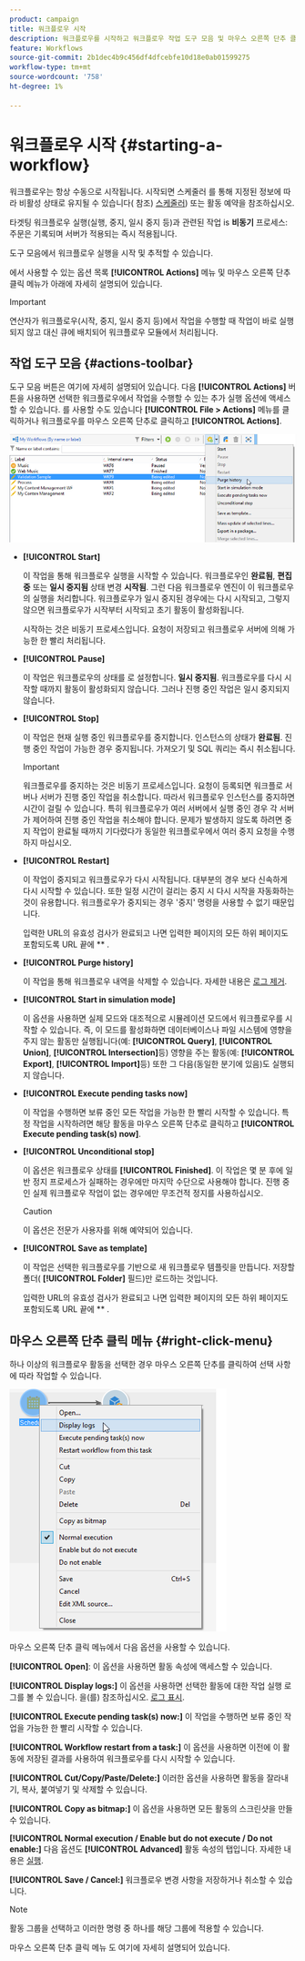 ```yaml
---
product: campaign
title: 워크플로우 시작
description: 워크플로우를 시작하고 워크플로우 작업 도구 모음 및 마우스 오른쪽 단추 클릭 메뉴를 검색하는 방법을 알아봅니다
feature: Workflows
source-git-commit: 2b1dec4b9c456df4dfcebfe10d18e0ab01599275
workflow-type: tm+mt
source-wordcount: '758'
ht-degree: 1%

---
```


# 워크플로우 시작 {#starting-a-workflow}

워크플로우는 항상 수동으로 시작됩니다. 시작되면 스케줄러 를 통해 지정된 정보에 따라 비활성 상태로 유지될 수 있습니다( 참조) [스케줄러](scheduler.md)) 또는 활동 예약을 참조하십시오.

타겟팅 워크플로우 실행(실행, 중지, 일시 중지 등)과 관련된 작업 is **비동기** 프로세스: 주문은 기록되며 서버가 적용되는 즉시 적용됩니다.

도구 모음에서 워크플로우 실행을 시작 및 추적할 수 있습니다.

에서 사용할 수 있는 옵션 목록 **[!UICONTROL Actions]** 메뉴 및 마우스 오른쪽 단추 클릭 메뉴가 아래에 자세히 설명되어 있습니다.

>[!IMPORTANT]
>
>연산자가 워크플로우(시작, 중지, 일시 중지 등)에서 작업을 수행할 때 작업이 바로 실행되지 않고 대신 큐에 배치되어 워크플로우 모듈에서 처리됩니다.

## 작업 도구 모음 {#actions-toolbar}

도구 모음 버튼은 여기에 자세히 설명되어 있습니다. 다음 **[!UICONTROL Actions]** 버튼을 사용하면 선택한 워크플로우에서 작업을 수행할 수 있는 추가 실행 옵션에 액세스할 수 있습니다. 를 사용할 수도 있습니다 **[!UICONTROL File > Actions]** 메뉴를 클릭하거나 워크플로우를 마우스 오른쪽 단추로 클릭하고 **[!UICONTROL Actions]**.

![](assets/purge_historique.png)

* **[!UICONTROL Start]**

   이 작업을 통해 워크플로우 실행을 시작할 수 있습니다. 워크플로우인 **완료됨**, **편집 중** 또는 **일시 중지됨** 상태 변경 **시작됨**. 그런 다음 워크플로우 엔진이 이 워크플로우의 실행을 처리합니다. 워크플로우가 일시 중지된 경우에는 다시 시작되고, 그렇지 않으면 워크플로우가 시작부터 시작되고 초기 활동이 활성화됩니다.

   시작하는 것은 비동기 프로세스입니다. 요청이 저장되고 워크플로우 서버에 의해 가능한 한 빨리 처리됩니다.

* **[!UICONTROL Pause]**

   이 작업은 워크플로우의 상태를 로 설정합니다. **일시 중지됨**. 워크플로우를 다시 시작할 때까지 활동이 활성화되지 않습니다. 그러나 진행 중인 작업은 일시 중지되지 않습니다.

* **[!UICONTROL Stop]**

   이 작업은 현재 실행 중인 워크플로우를 중지합니다. 인스턴스의 상태가 **완료됨**. 진행 중인 작업이 가능한 경우 중지됩니다. 가져오기 및 SQL 쿼리는 즉시 취소됩니다.

   >[!IMPORTANT]
   >
   >워크플로우를 중지하는 것은 비동기 프로세스입니다. 요청이 등록되면 워크플로 서버나 서버가 진행 중인 작업을 취소합니다. 따라서 워크플로우 인스턴스를 중지하면 시간이 걸릴 수 있습니다. 특히 워크플로우가 여러 서버에서 실행 중인 경우 각 서버가 제어하여 진행 중인 작업을 취소해야 합니다. 문제가 발생하지 않도록 하려면 중지 작업이 완료될 때까지 기다렸다가 동일한 워크플로우에서 여러 중지 요청을 수행하지 마십시오.

* **[!UICONTROL Restart]**

   이 작업이 중지되고 워크플로우가 다시 시작됩니다. 대부분의 경우 보다 신속하게 다시 시작할 수 있습니다. 또한 일정 시간이 걸리는 중지 시 다시 시작을 자동화하는 것이 유용합니다. 워크플로우가 중지되는 경우 &#39;중지&#39; 명령을 사용할 수 없기 때문입니다.

   입력한 URL의 유효성 검사가 완료되고 나면 입력한 페이지의 모든 하위 페이지도 포함되도록 URL 끝에 ** .

* **[!UICONTROL Purge history]**

   이 작업을 통해 워크플로우 내역을 삭제할 수 있습니다. 자세한 내용은 [로그 제거](monitor-workflow-execution.md#purging-the-logs).

* **[!UICONTROL Start in simulation mode]**

   이 옵션을 사용하면 실제 모드와 대조적으로 시뮬레이션 모드에서 워크플로우를 시작할 수 있습니다. 즉, 이 모드를 활성화하면 데이터베이스나 파일 시스템에 영향을 주지 않는 활동만 실행됩니다(예: **[!UICONTROL Query]**, **[!UICONTROL Union]**, **[!UICONTROL Intersection]**&#x200B;등) 영향을 주는 활동(예: **[!UICONTROL Export]**, **[!UICONTROL Import]**&#x200B;등) 또한 그 다음(동일한 분기에 있음)도 실행되지 않습니다.

* **[!UICONTROL Execute pending tasks now]**

   이 작업을 수행하면 보류 중인 모든 작업을 가능한 한 빨리 시작할 수 있습니다. 특정 작업을 시작하려면 해당 활동을 마우스 오른쪽 단추로 클릭하고 **[!UICONTROL Execute pending task(s) now]**.

* **[!UICONTROL Unconditional stop]**

   이 옵션은 워크플로우 상태를 **[!UICONTROL Finished]**. 이 작업은 몇 분 후에 일반 정지 프로세스가 실패하는 경우에만 마지막 수단으로 사용해야 합니다. 진행 중인 실제 워크플로우 작업이 없는 경우에만 무조건적 정지를 사용하십시오.

   >[!CAUTION]
   >
   >이 옵션은 전문가 사용자를 위해 예약되어 있습니다.

* **[!UICONTROL Save as template]**

   이 작업은 선택한 워크플로우를 기반으로 새 워크플로우 템플릿을 만듭니다. 저장할 폴더( **[!UICONTROL Folder]** 필드)만 로드하는 것입니다.

   입력한 URL의 유효성 검사가 완료되고 나면 입력한 페이지의 모든 하위 페이지도 포함되도록 URL 끝에 ** .

## 마우스 오른쪽 단추 클릭 메뉴 {#right-click-menu}

하나 이상의 워크플로우 활동을 선택한 경우 마우스 오른쪽 단추를 클릭하여 선택 사항에 따라 작업할 수 있습니다.

![](assets/contextual_menu.png)

마우스 오른쪽 단추 클릭 메뉴에서 다음 옵션을 사용할 수 있습니다.

**[!UICONTROL Open]**: 이 옵션을 사용하면 활동 속성에 액세스할 수 있습니다.

**[!UICONTROL Display logs:]** 이 옵션을 사용하면 선택한 활동에 대한 작업 실행 로그를 볼 수 있습니다. 을(를) 참조하십시오. [로그 표시](monitor-workflow-execution.md#displaying-logs).

**[!UICONTROL Execute pending task(s) now:]** 이 작업을 수행하면 보류 중인 작업을 가능한 한 빨리 시작할 수 있습니다.

**[!UICONTROL Workflow restart from a task:]** 이 옵션을 사용하면 이전에 이 활동에 저장된 결과를 사용하여 워크플로우를 다시 시작할 수 있습니다.

**[!UICONTROL Cut/Copy/Paste/Delete:]** 이러한 옵션을 사용하면 활동을 잘라내기, 복사, 붙여넣기 및 삭제할 수 있습니다.

**[!UICONTROL Copy as bitmap:]** 이 옵션을 사용하면 모든 활동의 스크린샷을 만들 수 있습니다.

**[!UICONTROL Normal execution / Enable but do not execute / Do not enable:]** 다음 옵션도 **[!UICONTROL Advanced]** 활동 속성의 탭입니다. 자세한 내용은 [실행](advanced-parameters.md#execution).

**[!UICONTROL Save / Cancel:]** 워크플로우 변경 사항을 저장하거나 취소할 수 있습니다.

>[!NOTE]
>
>활동 그룹을 선택하고 이러한 명령 중 하나를 해당 그룹에 적용할 수 있습니다.

마우스 오른쪽 단추 클릭 메뉴 도 여기에 자세히 설명되어 있습니다.
